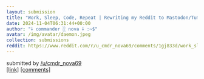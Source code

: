 ```yaml
---
layout: submission
title: "Work, Sleep, Code, Repeat | Rewriting my Reddit to Mastodon/Tumblr Python Script"
date: 2024-11-04T06:31:44+00:00
author: "⸸ commander ░ nova ⸸ :~$"
avatar: /img/avatar/daemon.jpeg
collection: submissions
reddit: https://www.reddit.com/r/u_cmdr_nova69/comments/1gj833d/work_sleep_code_repeat_rewriting_my_reddit_to/
---
```


<p><p>submitted by   <a href="https://www.reddit.com/user/cmdr_nova69" target="_blank"> /u/cmdr_nova69 </a> <br> <span><a href="https://nova.mkultra.monster/programming/2024/11/04/work-sleep-code-repeat" target="_blank">[link]</a></span>   <span><a href="https://www.reddit.com/r/u_cmdr_nova69/comments/1gj833d/work_sleep_code_repeat_rewriting_my_reddit_to/" target="_blank">[comments]</a></span></p></p>
